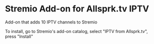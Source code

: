 # Stremio Add-on for Allsprk.tv IPTV

Add-on that adds 10 IPTV channels to Stremio

To install, go to Stremio's add-on catalog, select "IPTV from Allsprk.tv", press "Install"
